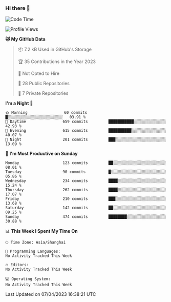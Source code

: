 ### Hi there 👋

<!--
**robinWongM/robinWongM** is a ✨ _special_ ✨ repository because its `README.md` (this file) appears on your GitHub profile.

Here are some ideas to get you started:

- 🔭 I’m currently working on ...
- 🌱 I’m currently learning ...
- 👯 I’m looking to collaborate on ...
- 🤔 I’m looking for help with ...
- 💬 Ask me about ...
- 📫 How to reach me: ...
- 😄 Pronouns: ...
- ⚡ Fun fact: ...
-->

<!--START_SECTION:waka-->
![Code Time](http://img.shields.io/badge/Code%20Time-121%20hrs%2034%20mins-blue)

![Profile Views](http://img.shields.io/badge/Profile%20Views-3-blue)

**🐱 My GitHub Data** 

> 📦 7.2 kB Used in GitHub's Storage 
 > 
> 🏆 35 Contributions in the Year 2023
 > 
> 🚫 Not Opted to Hire
 > 
> 📜 28 Public Repositories 
 > 
> 🔑 7 Private Repositories 
 > 
**I'm a Night 🦉** 

```text
🌞 Morning                60 commits          █░░░░░░░░░░░░░░░░░░░░░░░░   03.91 % 
🌆 Daytime                659 commits         ███████████░░░░░░░░░░░░░░   42.93 % 
🌃 Evening                615 commits         ██████████░░░░░░░░░░░░░░░   40.07 % 
🌙 Night                  201 commits         ███░░░░░░░░░░░░░░░░░░░░░░   13.09 % 
```
📅 **I'm Most Productive on Sunday** 

```text
Monday                   123 commits         ██░░░░░░░░░░░░░░░░░░░░░░░   08.01 % 
Tuesday                  90 commits          █░░░░░░░░░░░░░░░░░░░░░░░░   05.86 % 
Wednesday                234 commits         ████░░░░░░░░░░░░░░░░░░░░░   15.24 % 
Thursday                 262 commits         ████░░░░░░░░░░░░░░░░░░░░░   17.07 % 
Friday                   210 commits         ███░░░░░░░░░░░░░░░░░░░░░░   13.68 % 
Saturday                 142 commits         ██░░░░░░░░░░░░░░░░░░░░░░░   09.25 % 
Sunday                   474 commits         ████████░░░░░░░░░░░░░░░░░   30.88 % 
```


📊 **This Week I Spent My Time On** 

```text
🕑︎ Time Zone: Asia/Shanghai

💬 Programming Languages: 
No Activity Tracked This Week

🔥 Editors: 
No Activity Tracked This Week

💻 Operating System: 
No Activity Tracked This Week
```


 Last Updated on 07/04/2023 16:38:21 UTC
<!--END_SECTION:waka-->
